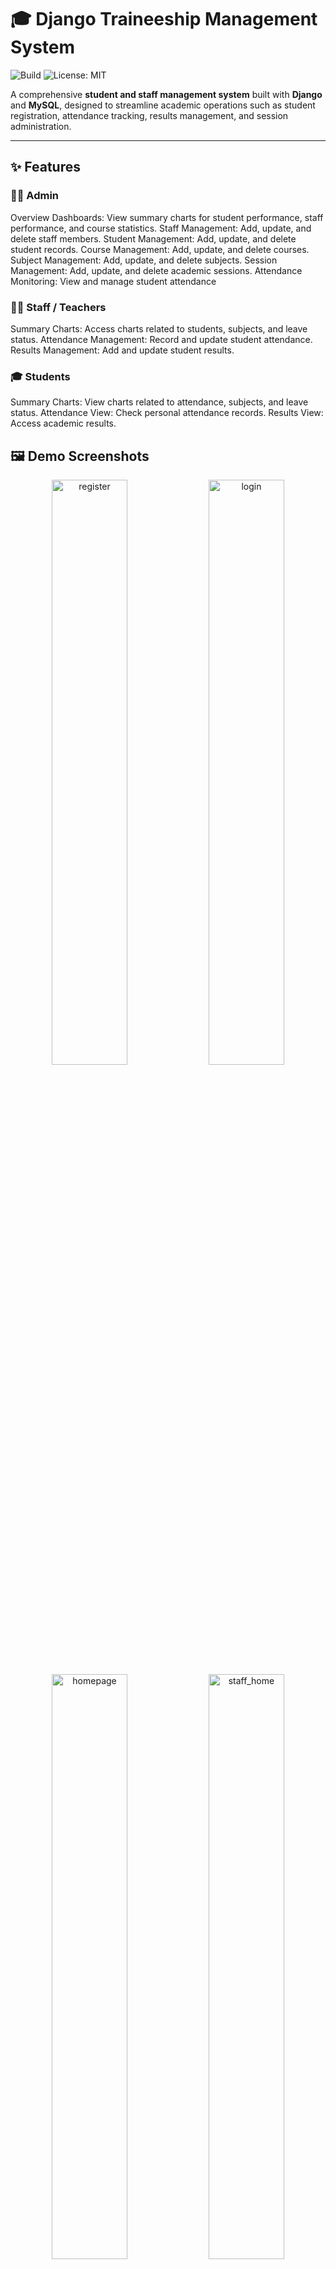 # 🎓 Django Traineeship Management System
![Build](https://github.com/heyitsmanal/django_traineeship_management/actions/workflows/python-tests.yml/badge.svg)
![License: MIT](https://img.shields.io/badge/License-MIT-yellow.svg)

A comprehensive **student and staff management system** built with **Django** and **MySQL**, designed to streamline academic operations such as student registration, attendance tracking, results management, and session administration.

---

## ✨ Features

### 👨‍💼 Admin

Overview Dashboards: View summary charts for student performance, staff performance, and course statistics.
Staff Management: Add, update, and delete staff members.
Student Management: Add, update, and delete student records.
Course Management: Add, update, and delete courses.
Subject Management: Add, update, and delete subjects.
Session Management: Add, update, and delete academic sessions.
Attendance Monitoring: View and manage student attendance


### 👩‍🏫 Staff / Teachers

Summary Charts: Access charts related to students, subjects, and leave status.
Attendance Management: Record and update student attendance.
Results Management: Add and update student results.


### 🎓 Students

Summary Charts: View charts related to attendance, subjects, and leave status.
Attendance View: Check personal attendance records.
Results View: Access academic results.



## 🖼️ Demo Screenshots

<div align="center">
  <img src="https://github.com/user-attachments/assets/2f4f0dfa-98ad-42f0-b576-6bc69871740c" alt="register" width="49%">
  <img src="https://github.com/user-attachments/assets/76283aa8-a6b8-4e06-85b5-4cd612078992" alt="login" width="49%">
  <br/>
  <img src="https://github.com/user-attachments/assets/4f3ee40b-1726-42c1-990b-958aef38ca7a" alt="homepage" width="49%">
  <img src="https://github.com/user-attachments/assets/48daa0b1-0445-44ed-81b0-64fd240299f5" alt="staff_home" width="49%">
  <br/>
  <img src="https://github.com/user-attachments/assets/45fee527-43fb-42b8-93da-8a151a316754" alt="staff_assign_note" width="49%">
  <img src="https://github.com/user-attachments/assets/1576c9cf-437c-48d1-ac49-b9253dd34f70" alt="staff_validate_project" width="49%">
  <br/>
  <img src="https://github.com/user-attachments/assets/3621e6d2-e5bd-48d6-a96b-8e004961e385" alt="student_view_notes" width="49%">
  <img src="https://github.com/user-attachments/assets/07b6aabe-8ee7-4c1a-80e0-51b87bbfa6c6" alt="admin_home" width="49%">
  <br/>
  <img src="https://github.com/user-attachments/assets/1acb7aaf-a785-4ca7-b8ed-f6d8e02ff54a" alt="admin_group_timetable" width="49%">
  <img src="https://github.com/user-attachments/assets/67bd4605-a1ba-444f-8f4a-991fe2e96e16" alt="admin_manage_groups" width="49%">
  <br/>
  <img src="https://github.com/user-attachments/assets/091f8137-4d68-4468-b0d1-9c75b1a8e701" alt="admin_attendance_report" width="60%">
</div>




---

## ⚙️ Installation

### 1️⃣ Clone the Repository
```bash
git clone https://github.com/heyitsmanal/django_traineeship_management.git
cd django_traineeship_management
